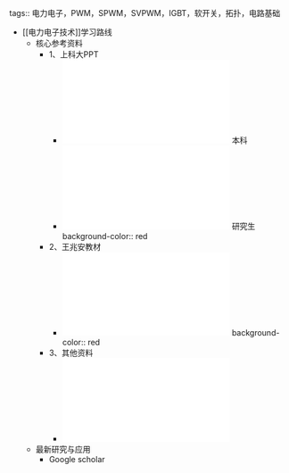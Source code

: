 tags:: 电力电子，PWM，SPWM，SVPWM，IGBT，软开关，拓扑，电路基础

- [[电力电子技术]]学习路线
	- 核心参考资料
		- 1、上科大PPT
			- ![Power_electronicsⅠ.pdf](../assets/Power_electronicsⅠ_1728742627985_0.pdf)  本科
			- ![Power_electronicsⅡ.pdf](../assets/Power_electronicsⅡ_1728742632674_0.pdf) 研究生
			  background-color:: red
		- 2、王兆安教材
			- ![电力电子技术第5版_王兆安2009_机械工业出版社.pdf](../assets/电力电子技术第5版_王兆安2009_机械工业出版社_1728742691229_0.pdf)
			  background-color:: red
		- 3、其他资料
			- ![开关变换器建模、控制及其控制器的数字实现 (程红, 王聪, 王俊).pdf](../assets/开关变换器建模、控制及其控制器的数字实现_(程红,_王聪,_王俊)_(Z-Library)_1730961374354_0.pdf)
	- 最新研究与应用
		- Google scholar